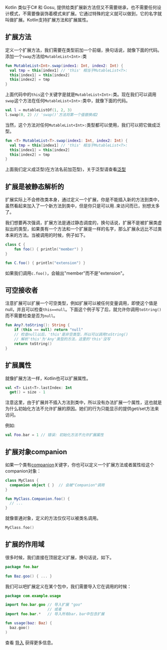 Kotlin 类似于C# 和 Gosu, 提供给类扩展新方法但又不需要继承，也不需要任何设计模式，不需要像装饰着模式来扩展。它通过特殊的定义就可以做到，它的名字就叫做扩展。Kotlin支持扩展方法和扩展属性。

## 扩展方法

定义一个扩展方法，我们需要在类型前加一个前缀，换句话说，就像下面的代码。添加一个`swap`方法给`MutableList<Int>:`类

```Kotlin
fun MutableList<Int>.swap(index1: Int, index2: Int) {
  val tmp = this[index1] // 'this' 相当于MutableList<T>:
  this[index1] = this[index2]
  this[index2] = tmp
}
```

上面代码中的`this`这个关键字是就是`MutableList<Int>:`类。现在我们可以调用`swap`这个方法在任何`MutableList<Int>:`类中，就像下面的代码。

```Kotlin
val l = mutableListOf(1, 2, 3)
l.swap(0, 2) // 'swap()'方法将第一个值替换成2
```

当然，这个方法对任何`MutableList<Int>:`类型都可以使用，我们可以把它做成泛型。

```Kotlin
fun <T> MutableList<T>.swap(index1: Int, index2: Int) {
  val tmp = this[index1] // 'this' 相当于MutableList<T>:
  this[index1] = this[index2]
  this[index2] = tmp
}
```

上面我们定义成泛型(在方法名前加范型)，关于泛型请查看[泛型](./泛型)

## 扩展是被静态解析的

扩展实际上不会修改类本身，通过定义一个扩展，你是不能插入新的方法到类中，虽然看起来加入了一个新方法到类中，但是你只是可以用`.`来访问而已，别想太多了。

我们想要再次强调，扩展方法是通过静态调度的，换句话说，扩展不是被扩展类虚拟出的类型，如果类有一个方法和一个扩展是一样的名字，那么扩展永远比不过类本来的方法。当被调用的时候，例子如下。

```Kotlin
class C {
    fun foo() { println("member") }
}

fun C.foo() { println("extension") }
```

如果我们调用`c.foo()`，会输出"member"而不是"extension"。

## 可空接收者

注意扩展可以扩展一个可空类型，例如扩展可以被任何变量调用，即使这个值是null，并且可以检查`this==null`。下面这个例子写了后，就允许你调用`toString()`而不需要检查是否为`null`。

```Kotlin
fun Any?.toString(): String {
    if (this == null) return "null"
    // 检查null以后，'this'是非空类型，所以可以调用toString()
    // 解析'this'为'Any'类型的方法，这里的'this'没写
    return toString()
}
```

## 扩展属性

就像扩展方法一样，Kotlin也可以扩展属性。

```Kotlin
val <T> List<T>.lastIndex: Int
  get() = size - 1
```

注意这里，由于扩展并不插入方法到类中，所以没有办法扩展一个属性，这也就是为什么初始化方法不允许扩展的原因。她们的行为只能显示的提供get/set方法来访问。

例如:

```Kotlin
val Foo.bar = 1 // 错误: 初始化方法不允许扩展属性
```

## 扩展对象companion

如果一个类有[companion](./companion)关键字，你也可以定义一个扩展方法或者属性给这个companion对象：

```Kotlin
class MyClass {
  companion object { }  // 会被"Companion"调用
}

fun MyClass.Companion.foo() {
  // ...
}
```

就像普通对象，定义的方法仅仅可以被类名调用。

```Kotlin
MyClass.foo()
```

## 扩展的作用域

很多时候，我们直接在顶层定义扩展，换句话说，如下。

```Kotlin
package foo.bar
 
fun Baz.goo() { ... }
```

我们可以吧扩展定义在某个包中，我们需要导入它在调用的时候：

```Kotlin
package com.example.usage

import foo.bar.goo // 导入扩展 "goo"
                   // 或者
import foo.bar.*   // 导入所有bar，bar中包含扩展

fun usage(baz: Baz) {
  baz.goo()
)
```

查看 [导入](./导入) 获得更多信息。